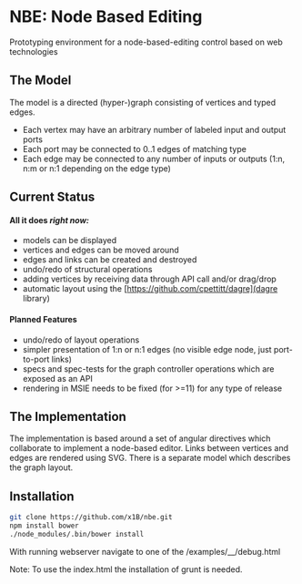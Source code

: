 # NBE: Node Based Editing

Prototyping environment for a node-based-editing control based on web technologies

## The Model

The model is a directed (hyper-)graph consisting of vertices and typed edges.

- Each vertex may have an arbitrary number of labeled input and output ports
- Each port may be connected to 0..1 edges of matching type
- Each edge may be connected to any number of inputs or outputs (1:n, n:m or n:1 depending on the edge type)


## Current Status

#### All it does _right now:_

- models can be displayed
- vertices and edges can be moved around
- edges and links can be created and destroyed
- undo/redo of structural operations
- adding vertices by receiving data through API call and/or drag/drop
- automatic layout using the [https://github.com/cpettitt/dagre](dagre library)

#### Planned Features
- undo/redo of layout operations
- simpler presentation of 1:n or n:1 edges (no visible edge node, just port-to-port links)
- specs and spec-tests for the graph controller operations which are exposed as an API
- rendering in MSIE needs to be fixed (for >=11) for any type of release


## The Implementation

The implementation is based around a set of angular directives which collaborate to implement a node-based editor. Links between vertices and edges are rendered using SVG. There is a separate model which describes the graph layout.


## Installation
```sh
git clone https://github.com/x1B/nbe.git
npm install bower
./node_modules/.bin/bower install
```

With running webserver navigate to one of the /examples/__/debug.html 

Note: To use the index.html the installation of grunt is needed.
